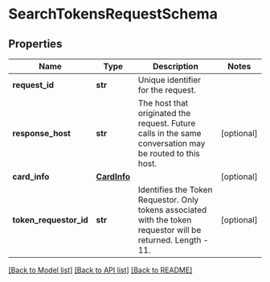 # SearchTokensRequestSchema

## Properties
Name | Type | Description | Notes
------------ | ------------- | ------------- | -------------
**request_id** | **str** | Unique identifier for the request.  | 
**response_host** | **str** | The host that originated the request. Future calls in the same conversation may be routed to this host.  | [optional] 
**card_info** | [**CardInfo**](CardInfo.md) |  | [optional] 
**token_requestor_id** | **str** | Identifies the Token Requestor. Only tokens associated with the token requestor will be returned. Length - 11.   | [optional] 

[[Back to Model list]](../README.md#documentation-for-models) [[Back to API list]](../README.md#documentation-for-api-endpoints) [[Back to README]](../README.md)


